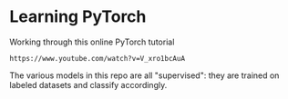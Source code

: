 # Learning PyTorch 
Working through this online PyTorch tutorial
~~~
https://www.youtube.com/watch?v=V_xro1bcAuA
~~~

The various models in this repo are all "supervised": they are trained on labeled datasets and classify accordingly.
